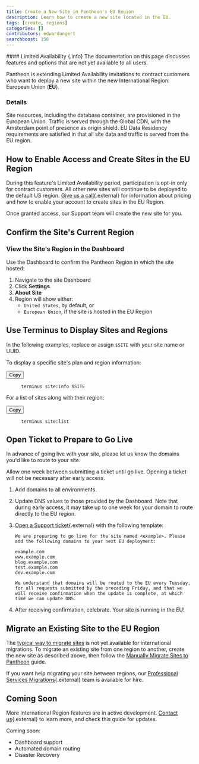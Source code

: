 ```yaml
---
title: Create a New Site in Pantheon's EU Region
description: Learn how to create a new site located in the EU.
tags: [create, regions]
categories: []
contributors: edwardangert
searchboost: 150
---
```


<div class="alert alert-info" markdown="1">
#### Limited Availability {.info}
The documentation on this page discusses features and options that are not yet available to all users.
</div>

Pantheon is extending Limited Availability invitations to contract customers who want to deploy a new site within the new International Region: European Union (**EU**).

### Details

Site resources, including the database container, are provisioned in the European Union. Traffic is served through the Global CDN, with the Amsterdam point of presence as origin shield. EU Data Residency requirements are satisfied in that all site data and traffic is served from the EU region.

## How to Enable Access and Create Sites in the EU Region

During this feature's Limited Availability period, participation is opt-in only for contract customers. All other new sites will continue to be deployed to the default US region. [Give us a call](https://pantheon.io/contact-us){.external} for information about pricing and how to enable your account to create sites in the EU Region.

Once granted access, our Support team will create the new site for you.

## Confirm the Site's Current Region

### View the Site's Region in the Dashboard

Use the Dashboard to confirm the Pantheon Region in which the site hosted:

1.  Navigate to the site Dashboard
1.  Click **Settings**
1.  **About Site**
1.  Region will show either:
    - `United States`, by default, or
    - `European Union`, if the site is hosted in the EU Region

## Use Terminus to Display Sites and Regions

In the following examples, replace or assign `$SITE` with your site name or UUID.

To display a specific site's plan and region information:

<div class="copy-snippet">
  <button class="btn btn-default btn-clippy" data-clipboard-target="#terminus-site-info">Copy</button>
  <figure><pre id="terminus-site-info"><code class="command bash" data-lang="bash">terminus site:info $SITE</code></pre></figure>
</div>

For a list of sites along with their region:

<div class="copy-snippet">
  <button class="btn btn-default btn-clippy" data-clipboard-target="#terminus-site-list">Copy</button>
  <figure><pre id="terminus-site-list"><code class="command bash" data-lang="bash">terminus site:list</code></pre></figure>
</div>

## Open Ticket to Prepare to Go Live

In advance of going live with your site, please let us know the domains you'd like to route to your site.

Allow one week between submitting a ticket until go live. Opening a ticket will not be necessary after early access.

1.  Add domains to all environments.
2.  Update DNS values to those provided by the Dashboard. Note that during early access, it may take up to one week for your domain to route directly to the EU region.
3.  [Open a Support ticket](https://dashboard.pantheon.io/#support){.external} with the following template:

    ```nohighlight
    We are preparing to go live for the site named <example>. Please add the following domains to your next EU deployment:

    example.com
    www.example.com
    blog.example.com
    test.example.com
    dev.example.com

    We understand that domains will be routed to the EU every Tuesday, for all requests submitted by the preceding Friday, and that we will receive confirmation when the update is complete, at which time we can update DNS.
    ```
4. After receiving confirmation, celebrate. Your site is running in the EU!

## Migrate an Existing Site to the EU Region

The [typical way to migrate sites](/docs/migrate/) is not yet available for international migrations. To migrate an existing site from one region to another, create the new site as described above, then follow the [Manually Migrate Sites to Pantheon](/docs/migrate-manual/) guide.

If you want help migrating your site between regions, our [Professional Services Migrations](https://pantheon.io/professional-services){.external} team is available for hire.

## Coming Soon

More International Region features are in active development. [Contact us](https://pantheon.io/contact-us){.external} to learn more, and check this guide for updates.

Coming soon:

  - Dashboard support
  - Automated domain routing
  - Disaster Recovery
